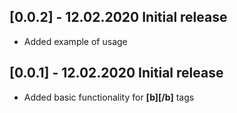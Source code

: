 ## [0.0.2] - 12.02.2020 Initial release
* Added example of usage
## [0.0.1] - 12.02.2020 Initial release
* Added basic functionality for **[b][/b]** tags
